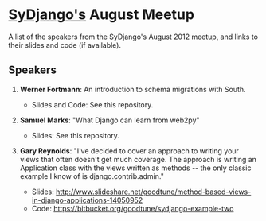 [SyDjango's](http://www.meetup.com/SyDjango/) August Meetup
==========================================================

A list of the speakers from the SyDjango's August 2012 meetup, and links to their slides and code (if available).

Speakers
---------
1. **Werner Fortmann**: An introduction to schema migrations with South.
	- Slides and Code: See this repository.

2. **Samuel Marks**: "What Django can learn from web2py"
	- Slides: See this repository.
	
3. **Gary Reynolds**: "I've decided to cover an approach to writing your views that often doesn't get much coverage. The approach is writing an Application class with the views written as methods -- the only classic example I know of is django.contrib.admin."
	- Slides: http://www.slideshare.net/goodtune/method-based-views-in-django-applications-14050952
	- Code: https://bitbucket.org/goodtune/sydjango-example-two

